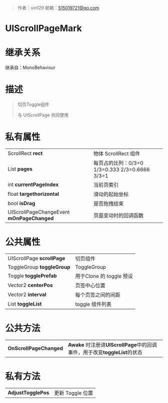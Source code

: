 >作者：vin129     邮箱：515019721@qq.com

# UIScrollPageMark

# 继承关系

继承自：MonoBehaviour

# 描述

> 切页Toggle组件
>
> 与 UIScrollPage 共同使用 

# 私有属性

|                                             |                                                  |
| ------------------------------------------- | ------------------------------------------------ |
| ScrollRect **rect**                         | 物体 ScrollRect 组件                             |
| List<float>  **pages**                      | 每页占的比列：0/3=0  1/3=0.333  2/3=0.6666 3/3=1 |
| int **currentPageIndex**                    | 当前页索引                                       |
| float **targethorizontal**                  | 滑动的起始坐标                                   |
| bool **isDrag**                             | 是否拖拽结束                                     |
| UIScrollPageChangeEvent  **mOnPageChanged** | 页面变动时的回调函数                             |

# 公共属性

|                              |                          |
| ---------------------------- | ------------------------ |
| UIScrollPage **scrollPage**  | 切页组件                 |
| ToggleGroup **toggleGroup**  | ToggleGroup              |
| Toggle **togglePrefab**      | 用于Clone 的 toggle 预设 |
| Vector2  **centerPos**       | 页签中心位置             |
| Vector2  **interval**        | 每个页签之间的间距       |
| List<Toggle>  **toggleList** | toggle 组件列表          |

# 公共方法

|                         |                                                              |
| ----------------------- | ------------------------------------------------------------ |
| **OnScrollPageChanged** | **Awake** 时注册进**UIScrollPage**中的回调事件，用于改变**toggleList**的状态 |

# 私有方法

|                     |                  |
| ------------------- | ---------------- |
| **AdjustTogglePos** | 更新 Toggle 位置 |

